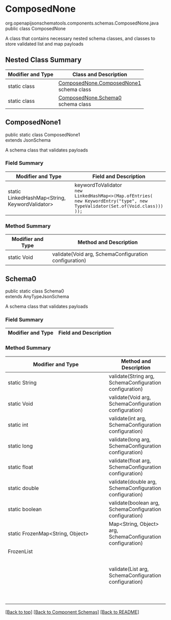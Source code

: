 # ComposedNone
org.openapijsonschematools.components.schemas.ComposedNone.java
public class ComposedNone

A class that contains necessary nested schema classes, and classes to store validated list and map payloads

## Nested Class Summary
| Modifier and Type | Class and Description |
| ----------------- | ---------------------- |
| static class | [ComposedNone.ComposedNone1](#composednone1)<br> schema class |
| static class | [ComposedNone.Schema0](#schema0)<br> schema class |

## ComposedNone1
public static class ComposedNone1<br>
extends JsonSchema

A schema class that validates payloads
### Field Summary
| Modifier and Type | Field and Description |
| ----------------- | ---------------------- |
| static LinkedHashMap<String, KeywordValidator> | keywordToValidator<br/><code>new LinkedHashMap<>(Map.ofEntries(<br/>new KeywordEntry("type", new TypeValidator(Set.of(Void.class)))<br>));</code> |

### Method Summary
| Modifier and Type | Method and Description |
| ----------------- | ---------------------- |
| static Void | validate(Void arg, SchemaConfiguration configuration) |

## Schema0
public static class Schema0<br>
extends AnyTypeJsonSchema

A schema class that validates payloads
### Field Summary
| Modifier and Type | Field and Description |
| ----------------- | ---------------------- |

### Method Summary
| Modifier and Type | Method and Description |
| ----------------- | ---------------------- |
| static String | validate(String arg, SchemaConfiguration configuration) |
| static Void | validate(Void arg, SchemaConfiguration configuration) |
| static int | validate(int arg, SchemaConfiguration configuration) |
| static long | validate(long arg, SchemaConfiguration configuration) |
| static float | validate(float arg, SchemaConfiguration configuration) |
| static double | validate(double arg, SchemaConfiguration configuration) |
| static boolean | validate(boolean arg, SchemaConfiguration configuration) |
| static FrozenMap<String, Object> | Map<String, Object> arg, SchemaConfiguration configuration) |
| FrozenList<Object> | validate(List<Object> arg, SchemaConfiguration configuration) |

[[Back to top]](#top) [[Back to Component Schemas]](../../../README.md#Component-Schemas) [[Back to README]](../../../README.md)
